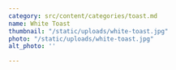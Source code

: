 ```yaml
---
category: src/content/categories/toast.md
name: White Toast
thumbnail: "/static/uploads/white-toast.jpg"
photo: "/static/uploads/white-toast.jpg"
alt_photo: ''

---
```

